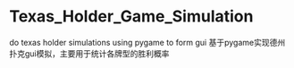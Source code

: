 # Texas_Holder_Game_Simulation
do texas holder simulations using pygame to form gui
基于pygame实现德州扑克gui模拟，主要用于统计各牌型的胜利概率
